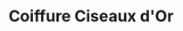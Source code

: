 ---
title: "Coiffure Ciseaux d'Or"
url: /saint-genis-pouilly/coiffure-ciseaux-dor/
shop: Friseur
---